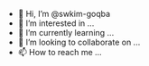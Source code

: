 - 👋 Hi, I’m @swkim-goqba
- 👀 I’m interested in ...
- 🌱 I’m currently learning ...
- 💞️ I’m looking to collaborate on ...
- 📫 How to reach me ...

<!---
swkim-goqba/swkim-goqba is a ✨ special ✨ repository because its `README.md` (this file) appears on your GitHub profile.
You can click the Preview link to take a look at your changes.
--->
